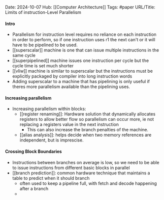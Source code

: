 Date: 2024-10-07
Hub: [[Computer Architecture]]
Tags: #paper
URL/Title: Limits of instruction-Level Parallelism

#### Intro
- Parallelism for instruction level requires no reliance on each instruction in order to perform, so if one instruction uses r1 the next can't or it will have to be pipelined to be used. 
- [[superscalar]] machine is one that can issue multiple instructions in the same cycle
- [[superpipelined]] machine issues one instruction per cycle but the cycle time is set much shorter
- [[vliw]] machine is similar to superscalar but the instructions must be explicitly packaged by compiler into long instruction words
- Adding superscalar to a machine that has pipelining is only useful if theres more parallelism available than the pipelining uses.

#### Increasing parallelism
- Increasing parallelism within blocks:
	- [[register renaming]]: Hardware solution that dynamically allocates registers to allow better flow so parallelism can occur more, ie not replacing a registers value in the next instruction 
		- This can also increase the branch penalties of the machine. 
	- [[alias analysis]]: helps decide when two memory references are independent, but is imprescise. 

#### Crossing Block Boundaries
- Instructions between branches on average is low, so we need to be able to issue instructions from different basic blocks in parallel
- [[branch prediction]]: common hardware technique that maintains a table to predict when it should branch
	- often used to keep a pipeline full, with fetch and decode happening after a branch
	- 